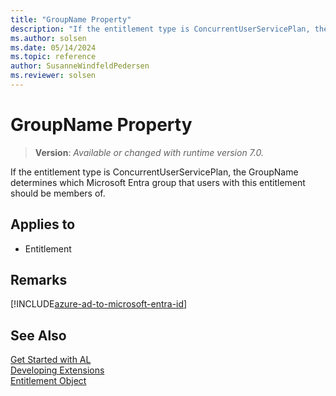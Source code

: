```yaml
---
title: "GroupName Property"
description: "If the entitlement type is ConcurrentUserServicePlan, the GroupName determines which Microsoft Entra group that users with this entitlement should be members of."
ms.author: solsen
ms.date: 05/14/2024
ms.topic: reference
author: SusanneWindfeldPedersen
ms.reviewer: solsen
---
```

[//]: # (START>DO_NOT_EDIT)
[//]: # (IMPORTANT:Do not edit any of the content between here and the END>DO_NOT_EDIT.)
[//]: # (Any modifications should be made in the .xml files in the ModernDev repo.)
# GroupName Property
> **Version**: _Available or changed with runtime version 7.0._

If the entitlement type is ConcurrentUserServicePlan, the GroupName determines which Microsoft Entra group that users with this entitlement should be members of.

## Applies to
-   Entitlement

[//]: # (IMPORTANT: END>DO_NOT_EDIT)

## Remarks

[!INCLUDE[azure-ad-to-microsoft-entra-id](~/../shared-content/shared/azure-ad-to-microsoft-entra-id.md)]

## See Also

[Get Started with AL](../devenv-get-started.md)  
[Developing Extensions](../devenv-dev-overview.md)  
[Entitlement Object](../devenv-entitlement-object.md)  